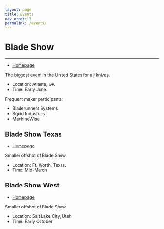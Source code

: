 ```yaml
---
layout: page
title: Events
nav_order: 3
permalink: /events/
---
```


# Blade Show
---
- [Homepage](https://bladeshow.com/home/)

The biggest event in the United States for all knives.

- Location: Atlanta, GA
- Time: Early June.

Frequent maker participants:
- Bladerunners Systems
- Squid Industries
- MachineWise

## Blade Show Texas
- [Homepage](https://bladeshowtexas.com/)

Smaller offshot of Blade Show.

- Location: Ft. Worth, Texas.
- Time: Mid-March

## Blade Show West
- [Homepage](https://bladeshowwest.com/)

Smaller offshot of Blade Show.

- Location: Salt Lake City, Utah
- Time: Early October